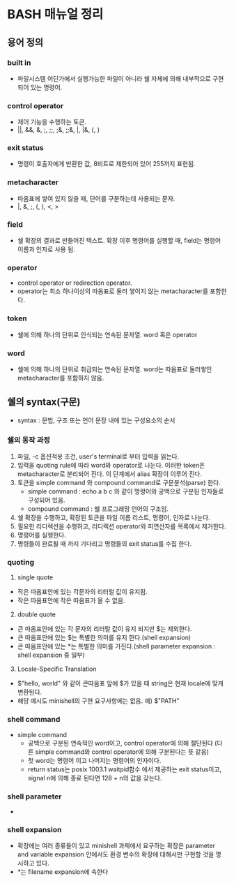 # BASH  매뉴얼 정리

## 용어 정의

### built in
- 파일시스템 어딘가에서 실행가능한 파일이 아니라 쉘 자체에 의해 내부적으로 구현되어 있는 명령어.  
### control operator
- 제어 기능을 수행하는 토큰.
- ||, &&, &, ;, ;;, ;&, ;;&, |, |&, (, )
### exit status
- 명령이 호출자에게 반환한 값, 8비트로 제한되어 있어 255까지 표현됨.  
### metacharacter
- 따옴표에 쌓여 있지 않을 때, 단어를 구분하는데 사용되는 문자.
- |, &, ;, (, ), <, >  
### field
- 쉘 확장의 결과로 만들어진 텍스트. 확장 이후 명령어를 실행할 때, field는 명령어 이름과 인자로 사용 됨.  
### operator
- control operator or redirection operator.
- operator는 최소 하나이상의 따옴표로 둘러 쌓이지 않는 metacharacter를 포함한다.  
### token
- 쉘에 의해 하나의 단위로 인식되는 연속된 문자열. word 혹은 operator 
### word
- 쉘에 의해 하나의 단위로 취급되는 연속된 문자열. word는 따옴표로 둘러쌓인 metacharacter를 포함하지 않음.

## 쉘의 syntax(구문)
- syntax : 문법, 구조 또는 언어 문장 내에 있는 구성요소의 순서
### 쉘의 동작 과정
1. 파일, -c 옵션적용 조건, user's terminal로 부터 입력을 읽는다.
2. 입력을 quoting rule에 따라 word와 operator로 나눈다. 이러한 token은 metacharacter로 분리되어 진다. 이 단계에서 alias 확장이 이루어 진다.
3. 토큰을 simple command 와 compound command로 구문분석(parse) 한다.
	- simple command : echo a b c 와 같이 명령어와 공백으로 구분된 인자들로 구성되어 있음.
	- compound command : 쉘 프로그래밍 언어의 구조임. 
4. 쉘 확장을 수행하고, 확장된 토큰을 파일 이름 리스트, 명령어, 인자로 나눈다.
5. 필요한 리디렉션을 수행하고, 리디렉션 operator와 피연산자를 목록에서 제거한다.
6. 명령어를 실행한다.
7. 명령들이 완료될 때 까지 기다리고 명령들의 exit status를 수집 한다.  

### quoting
1. single quote
- 작은 따옴표안에 있는 각문자의 리터럴 값이 유지됨.
- 작은 따옴표안에 작은 따옴표가 올 수 없음.
2. double quote
- 큰 따옴표안에 있는 각 문자의 리터럴 값이 유지 되지만 $는 제외한다.
- 큰 따옴표안에 있는 $는 특별한 의미를 유지 한다.(shell expansion)
- 큰 따옴표안에 있는 *는 특별한 의미를 가진다.(shell parameter expansion : shell expansion 중 일부)
3. Locale-Specific Translation
- $"hello, world" 와 같이 큰따옴표 앞에 \$가 있을 때 string은 현재 locale에 맞게 변환된다.
- 해당 예시도 minishell의 구현 요구사항에는 없음. 예) $"PATH" 

### shell command
- simple command
	- 공백으로 구분된 연속적인 word이고, control operator에 의해 절단된다 (다른 simple command와 control operator에 의해 구분된다는 뜻 같음)
	- 첫 word는 명령어 이고 나머지는 명령어의 인자이다.
	- return status는 posix 1003.1 waitpid함수 에서 제공하는 exit status이고, signal n에 의해 종료 된다면 128 + n의 값을 갖는다. 

### shell parameter
-  

### shell expansion
- 확장에는 여러 종류들이 있고 minishell 과제에서 요구하는 확장은 parameter and variable expansion 안에서도 환경 변수의 확장에 대해서만 구현할 것을 명시하고 있다.
- \*는 filename expansion에 속한다